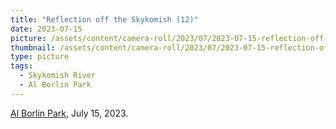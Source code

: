 ```yaml
---
title: "Reflection off the Skykomish (12)"
date: 2023-07-15
picture: /assets/content/camera-roll/2023/07/2023-07-15-reflection-off-the-skykomish-12/20230716_035424647_iOS.jpg
thumbnail: /assets/content/camera-roll/2023/07/2023-07-15-reflection-off-the-skykomish-12/20230716_035424647_iOS-thumbnail.jpg
type: picture
tags:
  - Skykomish River
  - Al Borlin Park
---
```

[Al Borlin Park](/al-borlin-park/), July 15, 2023.